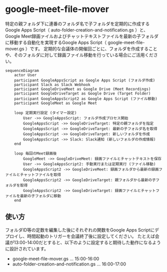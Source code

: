 # google-meet-file-mover
特定の親フォルダ下に連番のフォルダ名で子フォルダを定期的に作成するGoogle Apps Script（ auto-folder-creation-and-notification.gs ）と、Google Meet録画ァイルおよびチャットテキストファイルを最新の子フォルダに移動する自動化を実現するGoogle Apps Script（ google-meet-file-mover.gs ）です。
定期的な会議体の開催回ごとに、フォルダを作成することや、そのフォルダに対して録画ファイル移動を行っている場合にご活用ください。

```mermaid
sequenceDiagram
    actor User
    participant GoogleAppsScript as Google Apps Script (フォルダ作成)
    participant Slack as Slack Webhook
    participant GoogleDriveMeet as Google Drive (Meet Recordings)
    participant GoogleDriveTarget as Google Drive (Target Folder)
    participant GoogleAppsScript2 as Google Apps Script (ファイル移動)
    participant GoogleMeet as Google Meet

    loop 定期実行設定 (タイマー設定)
        User ->> GoogleAppsScript: フォルダ作成プロセス開始
        GoogleAppsScript ->> GoogleDriveTarget: 特定の親フォルダを指定
        GoogleAppsScript ->> GoogleDriveTarget: 最新の子フォルダ名を取得
        GoogleAppsScript ->> GoogleDriveTarget: 新しいフォルダを作成
        GoogleAppsScript ->> Slack: Slack通知 (新しいフォルダの作成情報)
    end

    loop 毎回のMeet録画後
        GoogleMeet ->> GoogleDriveMeet: 録画ファイルとチャットテキストを保存
        User ->> GoogleAppsScript2: 手動実行または定期実行 (ファイル移動)
        GoogleAppsScript2 ->> GoogleDriveMeet: 録画フォルダから最新の録画ファイルとチャットファイルを取得
        GoogleAppsScript2 ->> GoogleDriveTarget: 親フォルダから最新の子フォルダを取得
        GoogleAppsScript2 ->> GoogleDriveTarget: 録画ファイルとチャットファイルを最新の子フォルダに移動
    end
 ```

## 使い方
フォルダID等の定数を編集した後にそれぞれの関数をGoogle Apps Scriptにデプロイし、時間起動のトリガーを会議終了後に設定してください。
たとえば会議が13:00-14:00だとすると、以下のように設定すると期待した動作になるように設計されています。
 - google-meet-file-mover.gs ... 15:00-16:00
 - auto-folder-creation-and-notification.gs ... 16:00-17:00
